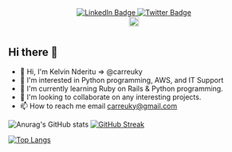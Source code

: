 

<div id="header" align="center">
</div>
<div id="badges" align="center">
  <a href="https://www.linkedin.com/in/kelvin-nderitu-5845b3208/">
    <img src="https://img.shields.io/badge/LinkedIn-blue?style=for-the-badge&logo=linkedin&logoColor=white" alt="LinkedIn Badge"/>
  </a>
  <a href="https://twitter.com/thekenyansaint">
    <img src="https://img.shields.io/badge/Twitter-blue?style=for-the-badge&logo=twitter&logoColor=white" alt="Twitter Badge"/>
  </a>
</div>
<div align="center">
  <img src="https://komarev.com/ghpvc/?username=carreuky&style=flat-square&color=blue" alt="" height="20"/>
</div>
<h1>
</h1>

## Hi there 👋

- :wave: Hi, I'm Kelvin Nderitu => @carreuky
- :eyes: I'm interested in Python programming, AWS, and IT Support
- :seedling: I'm currently learning Ruby on Rails & Python programming.
- :revolving_hearts:️ I'm looking to collaborate on any interesting projects.
- :mailbox: How to reach me email carreuky@gmail.com

<!---
**carreuky/carreuky** is a :sparkles: special :sparkles: repository because its `README.md` (this file) appears on your GitHub profile.
You can click the Preview link to take a look at your changes.
--->
![Anurag's GitHub stats](https://github-readme-stats.vercel.app/api?username=carreuky&show_icons=true&theme=codeSTACKr)
[![GitHub Streak](https://github-readme-streak-stats.herokuapp.com/?user=carreuky&theme=dark)](https://git.io/streak-stats)
<!--
--->
[![Top Langs](https://github-readme-stats.vercel.app/api/top-langs/?username=carreuky&layout=compact&theme=dark)](https://github.com/anuraghazra/github-readme-stats)
<!--
**carreuky/carreuky** is a ✨ _special_ ✨ repository because its `README.md` (this file) appears on your GitHub profile.

Here are some ideas to get you started:

- 🔭 I’m currently working on ...
- 🌱 I’m currently learning ...
- 👯 I’m looking to collaborate on ...
- 🤔 I’m looking for help with ...
- 💬 Ask me about ...
- 📫 How to reach me: ...
- 😄 Pronouns: ...
- ⚡ Fun fact: ...
-->
